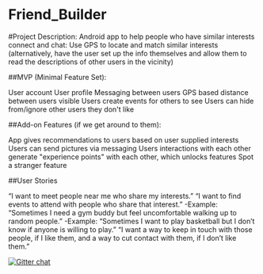 # Friend_Builder


#Project Description:
Android app to help people who have similar interests connect and chat: Use GPS to locate and match similar interests (alternatively, have the user set up the info themselves and allow them to read the descriptions of other users in the vicinity)


##MVP (Minimal Feature Set):

User account
User profile
Messaging between users
GPS based distance between users visible
Users create events for others to see
Users can hide from/ignore other users they don't like

##Add-on Features (if we get around to them):

App gives recommendations to users based on user supplied interests
Users can send pictures via messaging
Users interactions with each other generate "experience points" with each other, which unlocks features
Spot a stranger feature
 

##User Stories

“I want to meet people near me who share my interests.”
“I want to find events to attend with people who share that interest.”
  -Example: “Sometimes I need a gym buddy but feel uncomfortable walking up to random people.”
  -Example: “Sometimes I want to play basketball but I don’t know if anyone is willing to play.”
“I want a way to keep in touch with those people, if I like them, and a way to cut contact with them, if I don’t like them.”


[![Gitter chat](https://badges.gitter.im/gitterHQ/gitter.png)](https://gitter.im/Friend_Builder/Lobby?utm_source=ios&utm_medium=link&utm_campaign=ios-share-link)
